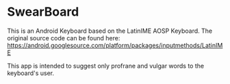 # SwearBoard
This is an Android Keyboard based on the LatinIME AOSP Keyboard. 
The original source code can be found here: https://android.googlesource.com/platform/packages/inputmethods/LatinIME

This app is intended to suggest only profrane and vulgar words to the keyboard's user.
